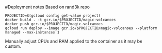 #Deployment notes
Based on rand3k repo

```
PROJECTID=$(gcloud config get-value project)
docker build . -t gcr.io/$PROJECTID/magic-volcanoes
docker push gcr.io/$PROJECTID/magic-volcanoes
gcloud run deploy --image gcr.io/$PROJECTID/magic-volcanoes --platform managed --max-instances 1
```
Manually adjust CPUs and RAM applied to the container as it may be custom.
